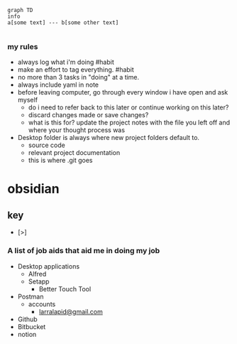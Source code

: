 
```mermaid
graph TD 
info 
a[some text] --- b[some other text]


```

### my rules
- always log what i'm doing #habit
- make an effort to tag everything. #habit 
- no more than 3 tasks in "doing" at a time.
- always include yaml in note
- before leaving computer, go through every window i have open and ask myself
	- do i need to refer back to this later or continue working on this later? 
	- discard changes made or save changes? 
	- what is this for? update the project notes with the file you left off and where your thought process was 
- Desktop folder is always where new project folders default to. 
	- source code 
	- relevant project documentation 
	- this is where .git goes
# obsidian
## key
- [>] 
### A list of job aids that aid me in doing my job

- Desktop applications
	- Alfred
	- Setapp
		- Better Touch Tool
- Postman 
	- accounts
		- larralapid@gmail.com
- Github
- Bitbucket
- notion

